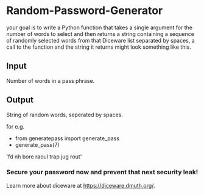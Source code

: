 # Random-Password-Generator
 your goal is to write a Python function that takes a single argument for the number of words to select and then returns a string containing a sequence of randomly selected words from that Diceware list separated by spaces, a call to the function and the string it returns might look something like this. 

## Input

Number of words in a pass phrase.

## Output
 
String of random words, seperated by spaces. 

for e.g. 
* from generatepass import generate_pass
* generate_pass(7)

'fd nh bore raoul trap jug rout'

### Secure your password now and prevent that next security leak! 
Learn more about diceware at https://diceware.dmuth.org/. 
